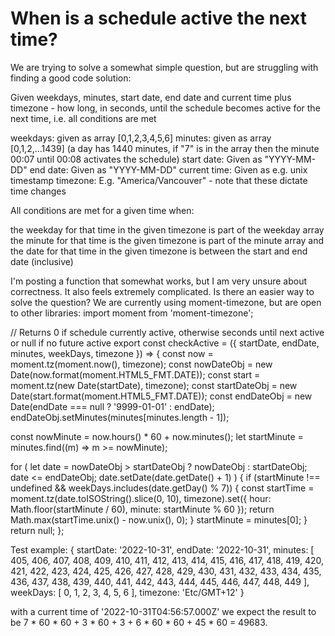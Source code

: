 
# When is a schedule active the next time?

We are trying to solve a somewhat simple question, but are struggling with finding a good code solution:

Given weekdays, minutes, start date, end date and current time plus timezone - how long, in seconds, until the schedule becomes active for the next time, i.e. all conditions are met


weekdays: given as array [0,1,2,3,4,5,6]
minutes: given as array [0,1,2,...1439] (a day has 1440 minutes, if "7" is in the array then the minute 00:07 until 00:08 activates the schedule)
start date: Given as "YYYY-MM-DD"
end date: Given as "YYYY-MM-DD"
current time: Given as e.g. unix timestamp
timezone: E.g. "America/Vancouver" - note that these dictate time changes

All conditions are met for a given time when:

the weekday for that time in the given timezone is part of the weekday array
the minute for that time is the given timezone is part of the minute array and
the date for that time in the given timezone is between the start and end date (inclusive)

I'm posting a function that somewhat works, but I am very unsure about correctness. It also feels extremely complicated. Is there an easier way to solve the question?
We are currently using moment-timezone, but are open to other libraries:
import moment from 'moment-timezone';

// Returns 0 if schedule currently active, otherwise seconds until next active or null if no future active
export const checkActive = ({
  startDate, endDate, minutes, weekDays, timezone
}) => {
  const now = moment.tz(moment.now(), timezone);
  const nowDateObj = new Date(now.format(moment.HTML5_FMT.DATE));
  const start = moment.tz(new Date(startDate), timezone);
  const startDateObj = new Date(start.format(moment.HTML5_FMT.DATE));
  const endDateObj = new Date(endDate === null ? '9999-01-01' : endDate);
  endDateObj.setMinutes(minutes[minutes.length - 1]);

  const nowMinute = now.hours() * 60 + now.minutes();
  let startMinute = minutes.find((m) => m >= nowMinute);

  for (
    let date = nowDateObj > startDateObj ? nowDateObj : startDateObj;
    date <= endDateObj;
    date.setDate(date.getDate() + 1)
  ) {
    if (startMinute !== undefined && weekDays.includes(date.getDay() % 7)) {
      const startTime = moment.tz(date.toISOString().slice(0, 10), timezone).set({
        hour: Math.floor(startMinute / 60),
        minute: startMinute % 60
      });
      return Math.max(startTime.unix() - now.unix(), 0);
    }
    startMinute = minutes[0];
  }
  return null;
};

Test example:
     {
        startDate: '2022-10-31',
        endDate: '2022-10-31',
        minutes: [
          405, 406, 407, 408, 409, 410, 411, 412,
          413, 414, 415, 416, 417, 418, 419, 420,
          421, 422, 423, 424, 425, 426, 427, 428,
          429, 430, 431, 432, 433, 434, 435, 436,
          437, 438, 439, 440, 441, 442, 443, 444,
          445, 446, 447, 448, 449
        ],
        weekDays: [
          0, 1, 2, 3,
          4, 5, 6
        ],
        timezone: 'Etc/GMT+12'
      }

with a current time of '2022-10-31T04:56:57.000Z' we expect the result to be 7 * 60 * 60 + 3 * 60 + 3 + 6 * 60 * 60 + 45 * 60 = 49683.

        